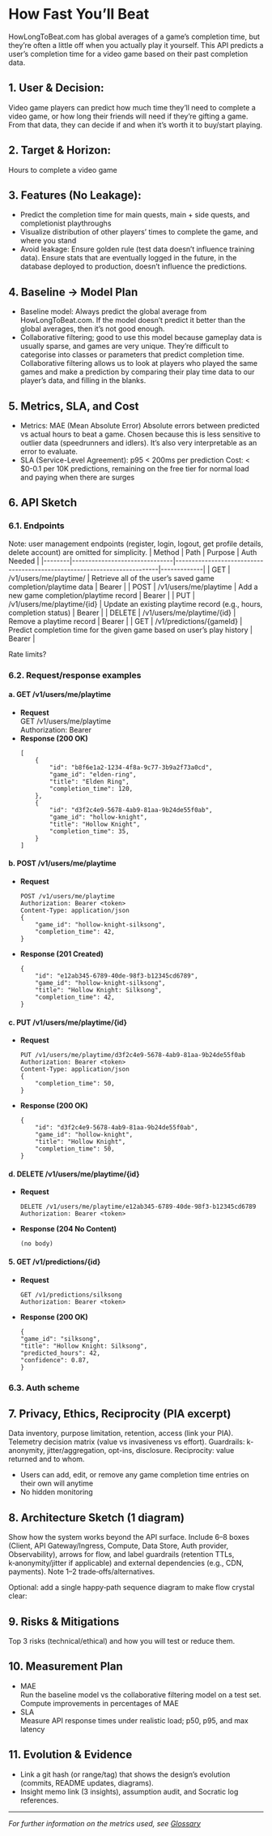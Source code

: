 # How Fast You’ll Beat
HowLongToBeat.com has global averages of a game’s completion time, but they’re often a little off when you actually play it yourself. This API predicts a user’s completion time for a video game based on their past completion data.

## 1. User & Decision: 
Video game players can predict how much time they’ll need to complete a video game, or how long their friends will need if they’re gifting a game. From that data, they can decide if and when it’s worth it to buy/start playing.

## 2. Target & Horizon: 
Hours to complete a video game 

## 3. Features (No Leakage):
- Predict the completion time for main quests, main + side quests, and completionist playthroughs
- Visualize distribution of other players’ times to complete the game, and where you stand
- Avoid leakage: Ensure golden rule (test data doesn’t influence training data). Ensure stats that are eventually logged in the future, in the database deployed to production, doesn’t influence the predictions.

## 4. Baseline → Model Plan 
- Baseline model: Always predict the global average from HowLongToBeat.com. If the model doesn’t predict it better than the global averages, then it’s not good enough.
- Collaborative filtering; good to use this model because gameplay data is usually sparse, and games are very unique. They’re difficult to categorise into classes or parameters that predict completion time. Collaborative filtering allows us to look at players who played the same games and make a prediction by comparing their play time data to our player’s data, and filling in the blanks.

## 5. Metrics, SLA, and Cost 
- Metrics: MAE (Mean Absolute Error)
Absolute errors between predicted vs actual hours to beat a game. Chosen because this is less sensitive to outlier data (speedrunners and idlers). It’s also very interpretable as an error to evaluate.
- SLA (Service-Level Agreement): p95 < 200ms per prediction
Cost: < $0-0.1 per 10K predictions, remaining on the free tier for normal load and paying when there are surges

## 6. API Sketch

### 6.1. Endpoints
Note: user management endpoints (register, login, logout, get profile details, delete account) are omitted for simplicity.
| Method | Path                          | Purpose                                                                 | Auth Needed |
|--------|-------------------------------|-------------------------------------------------------------------------|-------------|
| GET    | /v1/users/me/playtime/         | Retrieve all of the user’s saved game completion/playtime data                 | Bearer      |
| POST   | /v1/users/me/playtime         | Add a new game completion/playtime record                               | Bearer      |
| PUT    | /v1/users/me/playtime/{id}    | Update an existing playtime record (e.g., hours, completion status)     | Bearer      |
| DELETE | /v1/users/me/playtime/{id}    | Remove a playtime record                                                | Bearer      |
| GET    | /v1/predictions/{gameId}      | Predict completion time for the given game based on user’s play history | Bearer      |

Rate limits?

### 6.2. Request/response examples
#### a. GET /v1/users/me/playtime  
- **Request**  
GET /v1/users/me/playtime  
Authorization: Bearer <token>  
- **Response (200 OK)**  
    ```
    [
        {
            "id": "b8f6e1a2-1234-4f8a-9c77-3b9a2f73a0cd",
            "game_id": "elden-ring",
            "title": "Elden Ring",
            "completion_time": 120,
        },
        {
            "id": "d3f2c4e9-5678-4ab9-81aa-9b24de55f0ab",
            "game_id": "hollow-knight",
            "title": "Hollow Knight",
            "completion_time": 35,
        }
    ]
    ```

#### b. POST /v1/users/me/playtime
- **Request**  
    ```  
    POST /v1/users/me/playtime  
    Authorization: Bearer <token>  
    Content-Type: application/json
    {
        "game_id": "hollow-knight-silksong",
        "completion_time": 42,
    }
    ```
- **Response (201 Created)**
    ```
    {
        "id": "e12ab345-6789-40de-98f3-b12345cd6789",
        "game_id": "hollow-knight-silksong",
        "title": "Hollow Knight: Silksong",
        "completion_time": 42,
    }
    ```

#### c. PUT /v1/users/me/playtime/{id}
- **Request**  
    ```
    PUT /v1/users/me/playtime/d3f2c4e9-5678-4ab9-81aa-9b24de55f0ab
    Authorization: Bearer <token>
    Content-Type: application/json
    {
        "completion_time": 50,
    }
    ```
- **Response (200 OK)**  
    ```
    {
        "id": "d3f2c4e9-5678-4ab9-81aa-9b24de55f0ab",
        "game_id": "hollow-knight",
        "title": "Hollow Knight",
        "completion_time": 50,
    }
    ```

#### d. DELETE /v1/users/me/playtime/{id}
- **Request**  
    ```
    DELETE /v1/users/me/playtime/e12ab345-6789-40de-98f3-b12345cd6789
    Authorization: Bearer <token>
    ```
- **Response (204 No Content)**  
    ```
    (no body)
    ```

#### 5. GET /v1/predictions/{id}
- **Request**  
    ```
    GET /v1/predictions/silksong  
    Authorization: Bearer <token>
    ```
- **Response (200 OK)**
    ```
    {
    "game_id": "silksong",
    "title": "Hollow Knight: Silksong",
    "predicted_hours": 42,
    "confidence": 0.87,
    }
    ```

### 6.3. Auth scheme



## 7. Privacy, Ethics, Reciprocity (PIA excerpt)
Data inventory, purpose limitation, retention, access (link your PIA).
Telemetry decision matrix (value vs invasiveness vs effort).
Guardrails: k-anonymity, jitter/aggregation, opt-ins, disclosure.
Reciprocity: value returned and to whom.
- Users can add, edit, or remove any game completion time entries on their own will anytime
- No hidden monitoring

## 8. Architecture Sketch (1 diagram)
Show how the system works beyond the API surface. Include 6–8 boxes (Client, API Gateway/Ingress, Compute, Data Store, Auth provider, Observability), arrows for flow, and label guardrails (retention TTLs, k‑anonymity/jitter if applicable) and external dependencies (e.g., CDN, payments). Note 1–2 trade‑offs/alternatives.

Optional: add a single happy‑path sequence diagram to make flow crystal clear:

## 9. Risks & Mitigations
Top 3 risks (technical/ethical) and how you will test or reduce them.

## 10. Measurement Plan
- MAE  
  Run the baseline model vs the collaborative filtering model on a test set. Compute improvements in percentages of MAE
- SLA  
  Measure API response times under realistic load; p50, p95, and max latency

##  11. Evolution & Evidence
- Link a git hash (or range/tag) that shows the design’s evolution (commits, README updates, diagrams).
- Insight memo link (3 insights), assumption audit, and Socratic log references.

---

*For further information on the metrics used, see [Glossary](https://canvas.ubc.ca/courses/168892/pages/glossary-and-acronyms-course)*